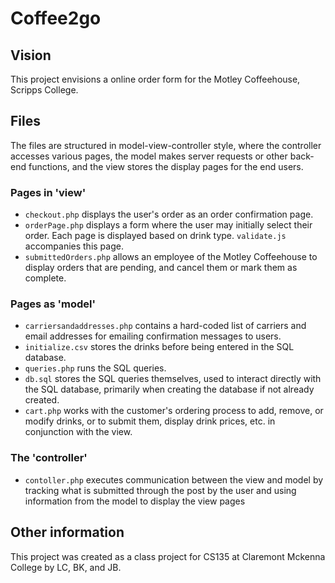 # Coffee2go
## Vision

This project envisions a online order form for the Motley Coffeehouse, Scripps College.

## Files
The files are structured in model-view-controller style, where the controller accesses various pages, the model makes server requests or other back-end functions, and the view stores the display pages for the end users.

### Pages in 'view'
* `checkout.php` displays the user's order as an order confirmation page.
* `orderPage.php` displays a form where the user may initially select their order. Each page is displayed based on drink type. `validate.js` accompanies this page.
* `submittedOrders.php` allows an employee of the Motley Coffeehouse to display orders that are pending, and cancel them or mark them as complete.

### Pages as 'model'
* `carriersandaddresses.php` contains a hard-coded list of carriers and email addresses for emailing confirmation messages to users.
* `initialize.csv` stores the drinks before being entered in the SQL database.
* `queries.php` runs the SQL queries.
* `db.sql` stores the SQL queries themselves, used to interact directly with the SQL database, primarily when creating the database if not already created.
* `cart.php` works with the customer's ordering process to add, remove, or modify drinks, or to submit them, display drink prices, etc. in conjunction with the view.

### The 'controller'
* `contoller.php` executes communication between the view and model by tracking what is submitted through the post by the user and using information from the model to display the view pages

## Other information
This project was created as a class project for CS135 at Claremont Mckenna College by LC, BK, and JB.